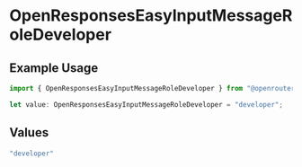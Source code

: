 # OpenResponsesEasyInputMessageRoleDeveloper

## Example Usage

```typescript
import { OpenResponsesEasyInputMessageRoleDeveloper } from "@openrouter/sdk/models";

let value: OpenResponsesEasyInputMessageRoleDeveloper = "developer";
```

## Values

```typescript
"developer"
```